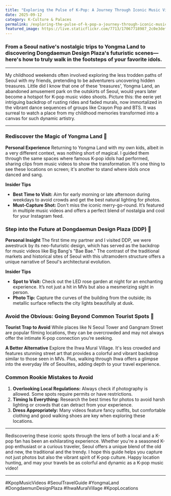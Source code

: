 ```yaml
---
title: "Exploring the Pulse of K-Pop: A Journey Through Iconic Music Video Locations"
date: 2025-09-12
category: K-Culture & Palaces
permalink: /exploring-the-pulse-of-k-pop-a-journey-through-iconic-music-video-locations/
featured_image: https://live.staticflickr.com/7713/17067718987_2c0e3deffe.jpg
---
```

### From a Seoul native's nostalgic trips to Yongma Land to discovering Dongdaemun Design Plaza's futuristic scenes—here's how to truly walk in the footsteps of your favorite idols.

- - -

My childhood weekends often involved exploring the less trodden paths of Seoul with my friends, pretending to be adventurers uncovering hidden treasures. Little did I know that one of these 'treasures', Yongma Land, an abandoned amusement park on the outskirts of Seoul, would years later become a hotspot for K-pop music video shoots. Picture this: the eerie yet intriguing backdrop of rusting rides and faded murals, now immortalized in the vibrant dance sequences of groups like Crayon Pop and BTS. It was surreal to watch a place from my childhood memories transformed into a canvas for such dynamic artistry.

- - -

### Rediscover the Magic of Yongma Land 🎠

**Personal Experience**
Returning to Yongma Land with my own kids, albeit in a very different context, was nothing short of magical. I guided them through the same spaces where famous K-pop idols had performed, sharing clips from music videos to show the transformation. It's one thing to see these locations on screen; it's another to stand where idols once danced and sang.

**Insider Tips**

* **Best Time to Visit:** Aim for early morning or late afternoon during weekdays to avoid crowds and get the best natural lighting for photos.
* **Must-Capture Shot:** Don't miss the iconic merry-go-round. It’s featured in multiple music videos and offers a perfect blend of nostalgia and cool for your Instagram feed.

### Step into the Future at Dongdaemun Design Plaza (DDP) 🌌

**Personal Insight**
The first time my partner and I visited DDP, we were awestruck by its neo-futuristic design, which has served as the backdrop for music videos like Big Bang's "Bae Bae." The contrast of the traditional markets and historical sites of Seoul with this ultramodern structure offers a unique narrative of Seoul's architectural evolution.

**Insider Tips**

* **Spot to Visit:** Check out the LED rose garden at night for an enchanting experience. It’s not just a hit in MVs but also a mesmerizing sight in person.
* **Photo Tip:** Capture the curves of the building from the outside; its metallic surface reflects the city lights beautifully at dusk.

### Avoid the Obvious: Going Beyond Common Tourist Spots 🤫

**Tourist Trap to Avoid**
While places like N Seoul Tower and Gangnam Street are popular filming locations, they can be overcrowded and may not always offer the intimate K-pop connection you’re seeking.

**A Better Alternative**
Explore the Ihwa Mural Village. It's less crowded and features stunning street art that provides a colorful and vibrant backdrop similar to those seen in MVs. Plus, walking through Ihwa offers a glimpse into the everyday life of Seoulites, adding depth to your travel experience.

### Common Rookie Mistakes to Avoid

1. **Overlooking Local Regulations:** Always check if photography is allowed. Some spots require permits or have restrictions.
2. **Timing Is Everything:** Research the best times for photos to avoid harsh lighting or crowds that can detract from your experience.
3. **Dress Appropriately:** Many videos feature fancy outfits, but comfortable clothing and good walking shoes are key when exploring these locations.

- - -

Rediscovering these iconic spots through the lens of both a local and a K-pop fan has been an exhilarating experience. Whether you're a seasoned K-pop enthusiast or a curious traveler, Seoul offers a unique blend of the old and new, the traditional and the trendy. I hope this guide helps you capture not just photos but also the vibrant spirit of K-pop culture. Happy location hunting, and may your travels be as colorful and dynamic as a K-pop music video!

- - -

\#KpopMusicVideos #SeoulTravelGuide #YongmaLand #DongdaemunDesignPlaza #IhwaMuralVillage #KpopLocations
